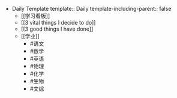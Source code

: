 - Daily Template
  template:: Daily
  template-including-parent:: false
	- [[学习看板]]
	- [[3 vital things I decide to do]]
	- [[3 good things I have done]]
	- [[学业]]
		- #语文
		- #数学
		- #英语
		- #物理
		- #化学
		- #生物
		- #文综